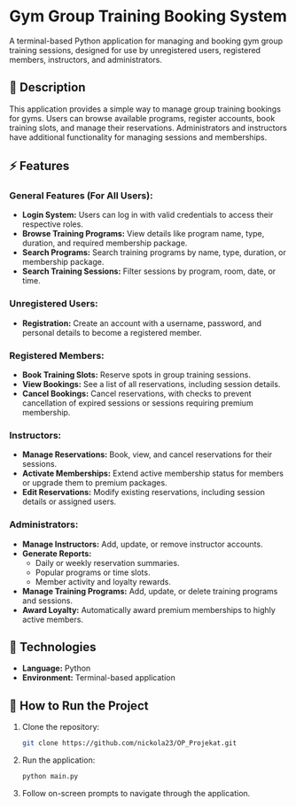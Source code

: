 # Gym Group Training Booking System

A terminal-based Python application for managing and booking gym group training sessions, designed for use by unregistered users, registered members, instructors, and administrators.

## 📒 Description

This application provides a simple way to manage group training bookings for gyms. Users can browse available programs, register accounts, book training slots, and manage their reservations. Administrators and instructors have additional functionality for managing sessions and memberships.

## ⚡ Features

### General Features (For All Users):
- **Login System:** Users can log in with valid credentials to access their respective roles.
- **Browse Training Programs:** View details like program name, type, duration, and required membership package.
- **Search Programs:** Search training programs by name, type, duration, or membership package.
- **Search Training Sessions:** Filter sessions by program, room, date, or time.

### Unregistered Users:
- **Registration:** Create an account with a username, password, and personal details to become a registered member.

### Registered Members:
- **Book Training Slots:** Reserve spots in group training sessions.
- **View Bookings:** See a list of all reservations, including session details.
- **Cancel Bookings:** Cancel reservations, with checks to prevent cancellation of expired sessions or sessions requiring premium membership.

### Instructors:
- **Manage Reservations:** Book, view, and cancel reservations for their sessions.
- **Activate Memberships:** Extend active membership status for members or upgrade them to premium packages.
- **Edit Reservations:** Modify existing reservations, including session details or assigned users.

### Administrators:
- **Manage Instructors:** Add, update, or remove instructor accounts.
- **Generate Reports:**
  - Daily or weekly reservation summaries.
  - Popular programs or time slots.
  - Member activity and loyalty rewards.
- **Manage Training Programs:** Add, update, or delete training programs and sessions.
- **Award Loyalty:** Automatically award premium memberships to highly active members.

## 🔧 Technologies
- **Language:** Python
- **Environment:** Terminal-based application

## 🔌 How to Run the Project

1. Clone the repository:
   ```bash
   git clone https://github.com/nickola23/OP_Projekat.git
   ```
   
2. Run the application:
   ```bash
   python main.py
   ```
   
3. Follow on-screen prompts to navigate through the application.
